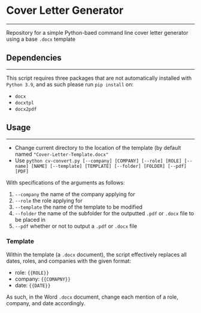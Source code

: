 # Cover Letter Generator

---

Repository for a simple Python-baed command line cover letter generator using a base `.docx` template

## Dependencies

---

This script requires three packages that are not automatically installed with `Python 3.9`, and as such please run `pip install` on:

- `docx`
- `docxtpl`
- `docx2pdf`

## Usage

---

 - Change current directory to the location of the template (by default named `"Cover-Letter-Template.docx"`
 - Use `python cv-convert.py [--company] [COMPANY] [--role] [ROLE] [--name] [NAME] [--template] [TEMPLATE] [--folder] [FOLDER] [--pdf] [PDF]`

With specifications of the arguments as follows:

1. `--company` the name of the company applying for
2. `--role` the role applying for
3. `--template` the name of the template to be modified
4. `--folder` the name of the subfolder for the outputted `.pdf` or `.docx` file to be placed in
5. `--pdf` whether or not to output a `.pdf` or `.docx` file

### Template

Within the template (a `.docx` document), the script effectively replaces all dates, roles, and companies with the given format:

- role: `{{ROLE}}`
- company: `{{COMAPNY}}`
- date: `{{DATE}}`

As such, in the Word `.docx` document, change each mention of a role, company, and date accordingly.
